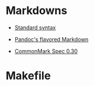 # Markdowns

- [Standard syntax](markdowns/syntax.md)

- [Pandoc's flavored Markdown](markdowns/pandoc-flavored.md)

- [CommonMark Spec 0.30](markdowns/commonmark-spec.md)

# Makefile

